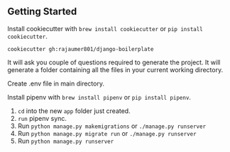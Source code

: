 ## Getting Started

Install cookiecutter with `brew install cookiecutter` or `pip install cookiecutter`.

```
cookiecutter gh:rajaumer801/django-boilerplate
```

It will ask you couple of questions required to generate the project. It will generate a folder containing all the files in your current working directory.

Create .env file in main directory.

Install pipenv with `brew install pipenv` or `pip install pipenv`.

1. `cd` into the new `app` folder just created.
2. `run` pipenv sync.
3. Run `python manage.py makemigrations` or `./manage.py runserver`
4. Run `python manage.py migrate run` or `./manage.py runserver`
5. Run `python manage.py runserver`